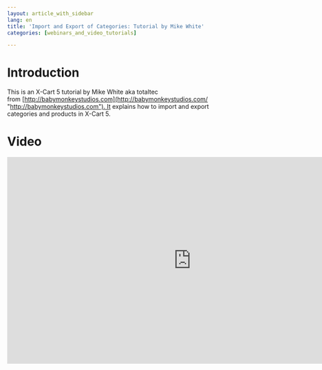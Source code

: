 ```yaml
---
layout: article_with_sidebar
lang: en
title: 'Import and Export of Categories: Tutorial by Mike White'
categories: [webinars_and_video_tutorials]

---
```




# Introduction

This is an X-Сart 5 tutorial by Mike White aka totaltec from [http://babymonkeystudios.com](http://babymonkeystudios.com/ "http://babymonkeystudios.com"). It explains how to import and export categories and products in X-Cart 5. 

# Video

<iframe class="youtube-player" type="text/html" style="width: 853px; height: 480px" src="http://www.youtube.com/embed/QdW5mCELn4A" frameborder="0"></iframe>